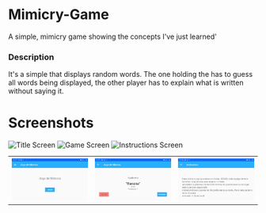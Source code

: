 # Mimicry-Game
A simple, mimicry game showing the concepts I've just learned'

### Description
It's a simple that displays random words. The one holding the 
has to guess all words being displayed, the other player has
to explain what is written without saying it.

# Screenshots

![Title Screen]()
![Game Screen]()
![Instructions Screen]()

<table width="100%">
  <tr>
    <th width="25%"><img src="https://github.com/AlmeidaJoao/Mimicry-Game/blob/master/screenshots/Screenshot_20200322-220737_Jogo%20de%20Mimica.jpg"></th>
    <th width="25%"><img src="https://github.com/AlmeidaJoao/Mimicry-Game/blob/master/screenshots/Screenshot_20200322-220750_Jogo%20de%20Mimica.jpg"></th>
    <th width="25%"><img src="https://github.com/AlmeidaJoao/Mimicry-Game/blob/master/screenshots/Screenshot_20200322-220810_Jogo%20de%20Mimica.jpg"></th>
  </tr>
</table>

